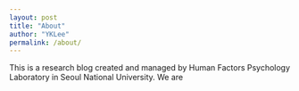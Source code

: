 ```yaml
---
layout: post
title: "About"
author: "YKLee"
permalink: /about/
---
```


This is a research blog created and managed by Human Factors Psychology Laboratory in Seoul National University. We are 
